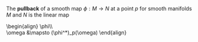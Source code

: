 The **pullback** of a smooth map $\phi: M \to N$ at a point $p$ for smooth manifolds $M$ and $N$ is the linear map

\begin{align}
\phi\\\\\
\omega &\mapsto (\phi^*)_p(\omega)
\end{align}